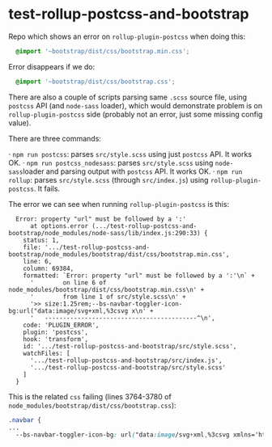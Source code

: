 # test-rollup-postcss-and-bootstrap

Repo which shows an error on `rollup-plugin-postcss` when doing this:

```scss
  @import '~bootstrap/dist/css/bootstrap.min.css';
```

Error disappears if we do:

```scss
  @import '~bootstrap/dist/css/bootstrap.css';
```

There are also a couple of scripts parsing same `.scss` source file, using
`postcss` API (and `node-sass` loader), which would demonstrate problem is on 
`rollup-plugin-postcss` side (probably not an error, just some missing config value).


There are three commands:

  · ```npm run postcss```: parses `src/style.scss` using just `postcss` API. It works OK.
  · ```npm run postcss_nodesass```: parses `src/style.scss` using `node-sass`loader and parsing output with `postcss` API. It works OK.
  · ```npm run rollup```: parses `src/style.scss` (through `src/index.js`) using `rollup-plugin-postcss`. It fails.

The error we can see when running `rollup-plugin-postcss` is this:

```
  Error: property "url" must be followed by a ':'
      at options.error (.../test-rollup-postcss-and-bootstrap/node_modules/node-sass/lib/index.js:290:33) {
    status: 1,
    file: '.../test-rollup-postcss-and-bootstrap/node_modules/bootstrap/dist/css/bootstrap.min.css',
    line: 6,
    column: 69384,
    formatted: `Error: property "url" must be followed by a ':'\n` +
      '        on line 6 of node_modules/bootstrap/dist/css/bootstrap.min.css\n' +
      '        from line 1 of src/style.scss\n' +
      '>> size:1.25rem;--bs-navbar-toggler-icon-bg:url("data:image/svg+xml,%3csvg x\n' +
      '   ------------------------------------------^\n',
    code: 'PLUGIN_ERROR',
    plugin: 'postcss',
    hook: 'transform',
    id: '.../test-rollup-postcss-and-bootstrap/src/style.scss',
    watchFiles: [
      '.../test-rollup-postcss-and-bootstrap/src/index.js',
      '.../test-rollup-postcss-and-bootstrap/src/style.scss'
    ]
  }
```


This is the related `css` failing (lines 3764-3780 of `node_modules/bootstrap/dist/css/bootstrap.css`): 

```css
.navbar {
...
  --bs-navbar-toggler-icon-bg: url("data:image/svg+xml,%3csvg xmlns='http://www.w3.org/2000/svg' viewBox='0 0 30 30'%3e%3cpath stroke='rgba%280, 0, 0, 0.55%29' stroke-linecap='round' stroke-miterlimit='10' stroke-width='2' d='M4 7h22M4 15h22M4 23h22'/%3e%3c/svg%3e");
```


